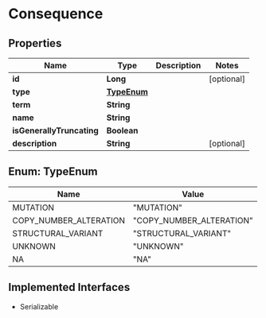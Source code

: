

# Consequence


## Properties

Name | Type | Description | Notes
------------ | ------------- | ------------- | -------------
**id** | **Long** |  |  [optional]
**type** | [**TypeEnum**](#TypeEnum) |  | 
**term** | **String** |  | 
**name** | **String** |  | 
**isGenerallyTruncating** | **Boolean** |  | 
**description** | **String** |  |  [optional]



## Enum: TypeEnum

Name | Value
---- | -----
MUTATION | &quot;MUTATION&quot;
COPY_NUMBER_ALTERATION | &quot;COPY_NUMBER_ALTERATION&quot;
STRUCTURAL_VARIANT | &quot;STRUCTURAL_VARIANT&quot;
UNKNOWN | &quot;UNKNOWN&quot;
NA | &quot;NA&quot;


## Implemented Interfaces

* Serializable


